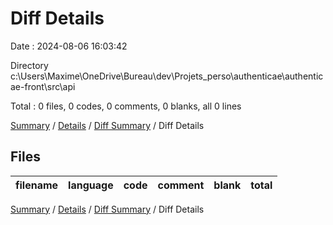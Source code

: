 # Diff Details

Date : 2024-08-06 16:03:42

Directory c:\\Users\\Maxime\\OneDrive\\Bureau\\dev\\Projets_perso\\authenticae\\authenticae-front\\src\\api

Total : 0 files,  0 codes, 0 comments, 0 blanks, all 0 lines

[Summary](results.md) / [Details](details.md) / [Diff Summary](diff.md) / Diff Details

## Files
| filename | language | code | comment | blank | total |
| :--- | :--- | ---: | ---: | ---: | ---: |

[Summary](results.md) / [Details](details.md) / [Diff Summary](diff.md) / Diff Details